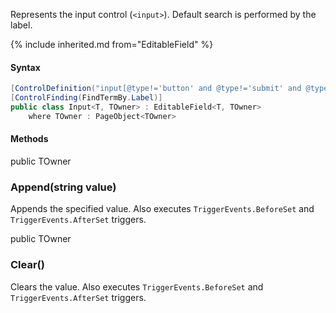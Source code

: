 Represents the input control (`<input>`).
Default search is performed by the label.

{% include inherited.md from="EditableField" %}

#### Syntax

```cs
[ControlDefinition("input[@type!='button' and @type!='submit' and @type!='reset']")]
[ControlFinding(FindTermBy.Label)]
public class Input<T, TOwner> : EditableField<T, TOwner>
    where TOwner : PageObject<TOwner>
```

#### Methods

<div class="member">
    <span class="head"><span class="keyword">public</span> <span class="type">TOwner</span></span>
    <h3><span class="body">Append</span><span class="tail">(<span class="keyword">string</span> value)</span></h3>
</div>

Appends the specified value.
Also executes `TriggerEvents.BeforeSet` and `TriggerEvents.AfterSet` triggers.

<div class="member">
    <span class="head"><span class="keyword">public</span> <span class="type">TOwner</span></span>
    <h3><span class="body">Clear()</span></h3>
</div>

Clears the value.
Also executes `TriggerEvents.BeforeSet` and `TriggerEvents.AfterSet` triggers.